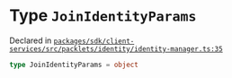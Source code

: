 # Type `JoinIdentityParams`
Declared in [`packages/sdk/client-services/src/packlets/identity/identity-manager.ts:35`](https://github.com/dxos/protocols/blob/main/packages/sdk/client-services/src/packlets/identity/identity-manager.ts#L35)




```ts
type JoinIdentityParams = object
```